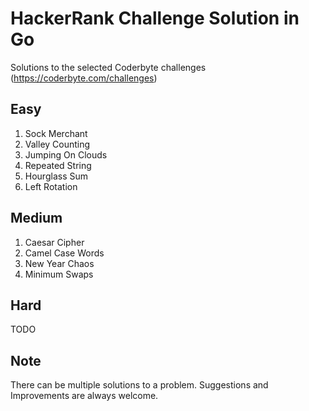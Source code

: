# HackerRank Challenge Solution in Go

Solutions to the selected Coderbyte challenges (https://coderbyte.com/challenges)

## Easy
 1. Sock Merchant
 2. Valley Counting
 3. Jumping On Clouds
 4. Repeated String
 5. Hourglass Sum
 6. Left Rotation
 

## Medium
 1. Caesar Cipher
 2. Camel Case Words
 3. New Year Chaos
 4. Minimum Swaps
 
 
## Hard
TODO

## Note
There can be multiple solutions to a problem. Suggestions and Improvements are always welcome.
